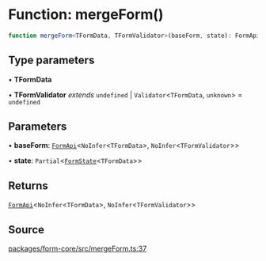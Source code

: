# Function: mergeForm()

```ts
function mergeForm<TFormData, TFormValidator>(baseForm, state): FormApi<NoInfer<TFormData>, NoInfer<TFormValidator>>
```

## Type parameters

• **TFormData**

• **TFormValidator** *extends* `undefined` \| `Validator`\<`TFormData`, `unknown`\> = `undefined`

## Parameters

• **baseForm**: [`FormApi`](Class.FormApi.md)\<`NoInfer`\<`TFormData`\>, `NoInfer`\<`TFormValidator`\>\>

• **state**: `Partial`\<[`FormState`](Type.FormState.md)\<`TFormData`\>\>

## Returns

[`FormApi`](Class.FormApi.md)\<`NoInfer`\<`TFormData`\>, `NoInfer`\<`TFormValidator`\>\>

## Source

[packages/form-core/src/mergeForm.ts:37](https://github.com/TanStack/form/blob/2fcee08730ef56cadb9b5937d06198bcc1fedcd7/packages/form-core/src/mergeForm.ts#L37)
